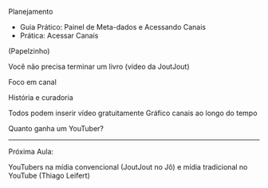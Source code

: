 Planejamento

- Guia Prático: Painel de Meta-dados e Acessando Canais
- Prática: Acessar Canais

(Papelzinho)

Você não precisa terminar um livro (vídeo da JoutJout)

Foco em canal

História e curadoria

Todos podem inserir vídeo gratuitamente
Gráfico canais ao longo do tempo

Quanto ganha um YouTuber?

---

Próxima Aula:

YouTubers na mídia convencional (JoutJout no Jô)
e mídia tradicional no YouTube (Thiago Leifert)